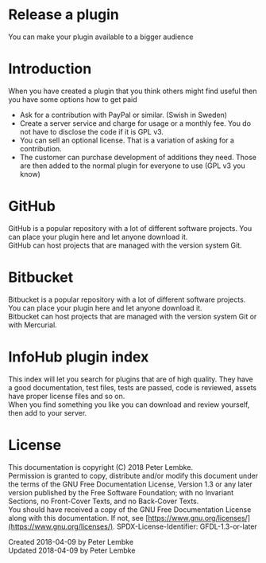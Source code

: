 # Release a plugin
You can make your plugin available to a bigger audience  

# Introduction
When you have created a plugin that you think others might find useful then you have some options how to get paid  

- Ask for a contribution with PayPal or similar. (Swish in Sweden)
- Create a server service and charge for usage or a monthly fee. You do not have to disclose the code if it is GPL v3.
- You can sell an optional license. That is a variation of asking for a contribution.
- The customer can purchase development of additions they need. Those are then added to the normal plugin for everyone to use (GPL v3 you know)

# GitHub
GitHub is a popular repository with a lot of different software projects. You can place your plugin here and let anyone download it.  
GitHub can host projects that are managed with the version system Git.  

# Bitbucket
Bitbucket is a popular repository with a lot of different software projects. You can place your plugin here and let anyone download it.  
Bitbucket can host projects that are managed with the version system Git or with Mercurial.  

# InfoHub plugin index
This index will let you search for plugins that are of high quality. They have a good documentation, test files, tests are passed, code is reviewed, assets have proper license files and so on.  
When you find something you like you can download and review yourself, then add to your server.  

# License
This documentation is copyright (C) 2018 Peter Lembke.  
Permission is granted to copy, distribute and/or modify this document under the terms of the GNU Free Documentation License, Version 1.3 or any later version published by the Free Software Foundation; with no Invariant Sections, no Front-Cover Texts, and no Back-Cover Texts.  
You should have received a copy of the GNU Free Documentation License along with this documentation. If not, see [https://www.gnu.org/licenses/](https://www.gnu.org/licenses/).  SPDX-License-Identifier: GFDL-1.3-or-later  

Created 2018-04-09 by Peter Lembke  
Updated 2018-04-09 by Peter Lembke  


